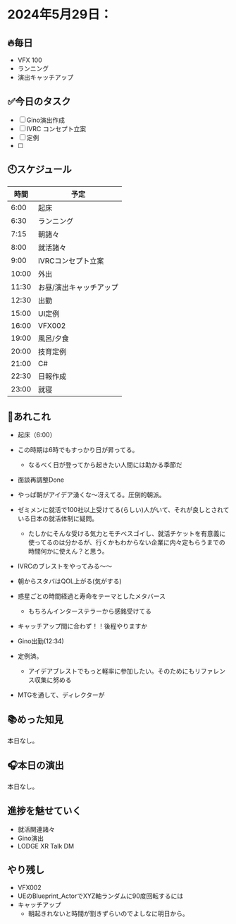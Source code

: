 
# 2024年5月29日：

## 🔥毎日
- VFX 100
- ランニング
- 演出キャッチアップ

## ✅今日のタスク
- [ ] Gino演出作成
- [ ] IVRC コンセプト立案
- [ ] 定例
- [ ] 


## 🕙スケジュール
| 時間 |  予定 |
|----|----|
|6:00|起床|
|6:30|ランニング|
|7:15|朝諸々|
|8:00|就活諸々|
|9:00|IVRCコンセプト立案|
|10:00|外出|
|11:30|お昼/演出キャッチアップ|
|12:30|出勤|
|15:00|UI定例|
|16:00|VFX002|
|19:00|風呂/夕食|
|20:00|技育定例|
|21:00|C#|
|22:30|日報作成|
|23:00|就寝|


## 📌あれこれ
- 起床（6:00）
- この時期は6時でもすっかり日が昇ってる。
  - なるべく日が登ってから起きたい人間には助かる季節だ
 
- 面談再調整Done

- やっぱ朝がアイデア湧くな～冴えてる。圧倒的朝派。
- ゼミメンに就活で100社以上受けてる(らしい)人がいて、それが良しとされている日本の就活体制に疑問。
  - たしかにそんな受ける気力とモチベスゴイし、就活チケットを有意義に使ってるのは分かるが、行くかもわからない企業に内々定もらうまでの時間何かに使えん？と思う。

- IVRCのブレストをやってみる～～
- 朝からスタバはQOL上がる(気がする)

- 惑星ごとの時間経過と寿命をテーマとしたメタバース
  - もちろんインターステラーから感銘受けてる
 
- キャッチアップ間に合わず！！後程やりますか
- Gino出勤(12:34)

- 定例済。
  - アイデアブレストでもっと軽率に参加したい。そのためにもリファレンス収集に努める

- MTGを通して、ディレクターが


## 📚めった知見
本日なし。

## 🎧本日の演出
本日なし。
 

## 進捗を魅せていく
- 就活関連諸々
- Gino演出
- LODGE XR Talk DM


## やり残し
- VFX002
- UEのBlueprint_ActorでXYZ軸ランダムに90度回転するには
- キャッチアップ
  - 朝起きれないと時間が割きずらいのでよしなに明日から。
